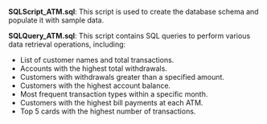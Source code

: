 **SQLScript_ATM.sql**: This script is used to create the database schema and populate it with sample data.

**SQLQuery_ATM.sql**: This script contains SQL queries to perform various data retrieval operations, including:
- List of customer names and total transactions.
- Accounts with the highest total withdrawals.
- Customers with withdrawals greater than a specified amount.
- Customers with the highest account balance.
- Most frequent transaction types within a specific month.
- Customers with the highest bill payments at each ATM.
- Top 5 cards with the highest number of transactions.
